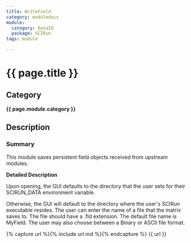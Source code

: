 ```yaml
---
title: WriteField
category: moduledocs
module:
  category: DataIO
  package: SCIRun
tags: module

---
```


# {{ page.title }}

## Category

**{{ page.module.category }}**

## Description

### Summary

This module saves persistent field objects received from upstream modules.

**Detailed Description**

Upon opening, the GUI defaults to the directory that the user sets for their SCIRUN_DATA environment variable. 

Otherwise, the GUI will default to the directory where the user's SCIRun executable resides. The user can enter the name of a file that the matrix saves to. The file should have a .fld extension. The default file name is MyField. The user may also choose between a Binary or ASCII file format.

{% capture url %}{% include url.md %}{% endcapture %}
{{ url }}



